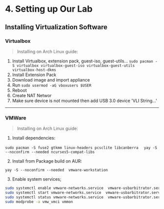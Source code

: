 # 4. Setting up Our Lab

## Installing Virtualization Software

### Virtualbox
>Installing on Arch Linux guide:
1. Install Virtualbox, extension pack, guest-iso, guest-utils...
`sudo pacman -S virtualbox virtualbox-guest-iso virtualbox-guest-utils virtualbox-host-dkms`
3. Install Extension Pack
4. Download image and import appliance
5. Run `sudo usermod -aG vboxusers $USER`
6. Reboot
7. Create NAT Networ
8. Make sure device is not mounted then add USB 3.0 device 'VLI String...'
------

### VMWare 

> Installing on Arch Linux guide:
1. Install dependencies:

`sudo pacman -S fuse2 gtkmm linux-headers pcsclite libcanberra 
`
`yay -S --noconfirm --needed ncurses5-compat-libs
`

2. Install from Package build on AUR:

`yay -S --noconfirm --needed  vmware-workstation
`

3. Enable system services;

```bash
sudo systemctl enable vmware-networks.service  vmware-usbarbitrator.service vmware-hostd.service
sudo systemctl start vmware-networks.service  vmware-usbarbitrator.service vmware-hostd.service
sudo systemctl status vmware-networks.service  vmware-usbarbitrator.service vmware-hostd.service
sudo modprobe -a vmw_vmci vmmon

```
